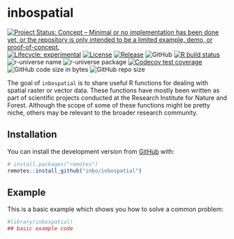 
<!-- README.md is generated from README.Rmd. Please edit that file -->

# inbospatial

<!-- badges: start -->

[![Project Status: Concept – Minimal or no implementation has been done
yet, or the repository is only intended to be a limited example, demo,
or
proof-of-concept.](https://www.repostatus.org/badges/latest/concept.svg)](https://www.repostatus.org/#concept)
[![Lifecycle:
experimental](https://img.shields.io/badge/lifecycle-experimental-orange.svg)](https://lifecycle.r-lib.org/articles/stages.html#experimental)
[![License](https://img.shields.io/badge/license-MIT-blue.svg?style=flat)](https://opensource.org/licenses/MIT)
[![Release](https://img.shields.io/github/release/inbo/inbospatial.svg)](https://github.com/inbo/inbospatial/releases)
![GitHub](https://img.shields.io/github/license/inbo/inbospatial) [![R
build
status](https://github.com/inbo/inbospatial/workflows/check%20package%20on%20main/badge.svg)](https://github.com/inbo/inbospatial/actions)
![r-universe
name](https://inbo.r-universe.dev/badges/:name?color=c04384)
![r-universe package](https://inbo.r-universe.dev/badges/inbospatial)
[![Codecov test
coverage](https://codecov.io/gh/inbo/inbospatial/branch/main/graph/badge.svg)](https://app.codecov.io/gh/inbo/inbospatial?branch=main)
![GitHub code size in
bytes](https://img.shields.io/github/languages/code-size/inbo/inbospatial.svg)
![GitHub repo
size](https://img.shields.io/github/repo-size/inbo/inbospatial.svg)
<!-- badges: end -->

The goal of `inbospatial` is to share useful R functions for dealing
with spatial raster or vector data. These functions have mostly been
written as part of scientific projects conducted at the Research
Institute for Nature and Forest. Although the scope of some of these
functions might be pretty niche, others may be relevant to the broader
research community.

## Installation

You can install the development version from
[GitHub](https://github.com/) with:

``` r
# install.packages("remotes")
remotes::install_github("inbo/inbospatial")
```

## Example

This is a basic example which shows you how to solve a common problem:

``` r
#library(inbospatial)
## basic example code
```

